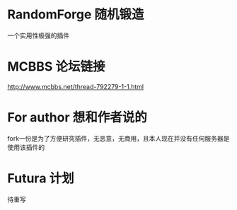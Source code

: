 # RandomForge 随机锻造
一个实用性极强的插件

# MCBBS 论坛链接
http://www.mcbbs.net/thread-792279-1-1.html

# For author 想和作者说的
fork一份是为了方便研究插件，无恶意，无商用，且本人现在并没有任何服务器是使用该插件的

# Futura 计划
待重写
